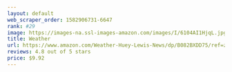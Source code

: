 ```yaml
---
layout: default 
﻿web_scraper_order: 1582906731-6647
rank: #29
image: https://images-na.ssl-images-amazon.com/images/I/6104AI1HjqL.jpg
title: Weather
url: https://www.amazon.com/Weather-Huey-Lewis-News/dp/B082BXDD75/ref=zg_mw_music_29?_encoding=UTF8&psc=1&refRID=W62ZJ4MEWNEZHB0GJJHX
reviews: 4.8 out of 5 stars
price: $9.92 
---
```

